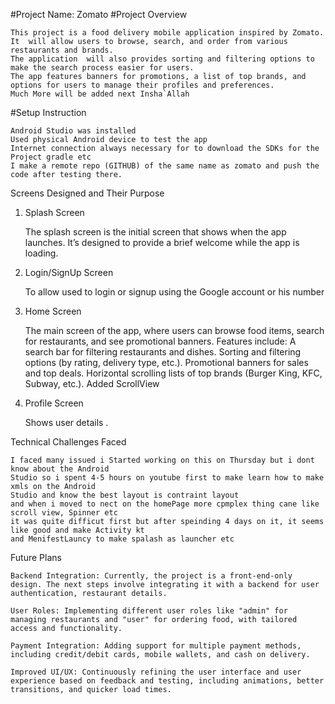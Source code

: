 #Project Name: Zomato
#Project Overview

    This project is a food delivery mobile application inspired by Zomato. 
    It  will allow users to browse, search, and order from various restaurants and brands.
    The application  will also provides sorting and filtering options to make the search process easier for users. 
    The app features banners for promotions, a list of top brands, and options for users to manage their profiles and preferences.
    Much More will be added next Insha`Allah


#Setup Instruction

    Android Studio was installed
    Used physical Android device to test the app
    Internet connection always necessary for to download the SDKs for the Project gradle etc
    I make a remote repo (GITHUB) of the same name as zomato and push the code after testing there.


Screens Designed and Their Purpose
1. Splash Screen

   The splash screen is the initial screen that shows when the app launches. It’s designed to provide a brief welcome while the app is loading.

2. Login/SignUp Screen 

    To allow used to login or signup using the Google account or his number 

3. Home Screen

   The main screen of the app, where users can browse food items, search for restaurants, and see promotional banners.
   Features include:
   A search bar for filtering restaurants and dishes.
   Sorting and filtering options (by rating, delivery type, etc.).
   Promotional banners for sales and top deals.
   Horizontal scrolling lists of top brands (Burger King, KFC, Subway, etc.).
   Added ScrollView

4. Profile Screen

   Shows user details .


Technical Challenges Faced

    I faced many issued i Started working on this on Thursday but i dont know about the Android 
    Studio so i spent 4-5 hours on youtube first to make learn how to make xmls on the Android 
    Studio and know the best layout is contraint layout
    and when i moved to nect on the homePage more cpmplex thing cane like scroll view, Spinner etc 
    it was quite difficut first but after speinding 4 days on it, it seems like good and make Activity kt 
    and MenifestLauncy to make spalash as launcher etc 


Future Plans

    Backend Integration: Currently, the project is a front-end-only design. The next steps involve integrating it with a backend for user authentication, restaurant details.

    User Roles: Implementing different user roles like "admin" for managing restaurants and "user" for ordering food, with tailored access and functionality.

    Payment Integration: Adding support for multiple payment methods, including credit/debit cards, mobile wallets, and cash on delivery.

    Improved UI/UX: Continuously refining the user interface and user experience based on feedback and testing, including animations, better transitions, and quicker load times.




